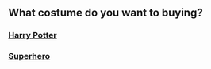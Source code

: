 ## What costume do you want to buying?

### [Harry Potter](situations/Party/party.md)  
### [Superhero](situations/Superhero/superhero.md)